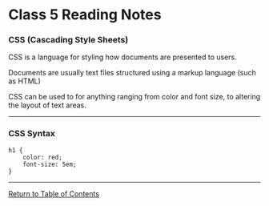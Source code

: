 # Class 5 Reading Notes

### CSS (Cascading Style Sheets)

CSS is a language for styling how documents are presented to users.

Documents are usually text files structured using a markup language (such as HTML)

CSS can be used to for anything ranging from color and font size, to altering the layout of text areas.

***

### CSS Syntax

```
h1 {
    color: red;
    font-size: 5em;
}
```

***

[Return to Table of Contents](https://haydencleaver.github.io/reading-notes/)